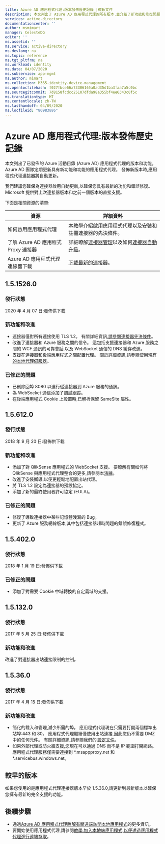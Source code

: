 ```yaml
---
title: Azure AD 應用程式代理:版本發佈歷史記錄 |微軟文件
description: 本文列出了 Azure AD 應用程式代理的所有版本,並介紹了新功能和修復問題
services: active-directory
documentationcenter: ''
author: msmimart
manager: CelesteDG
editor: ''
ms.assetid: ''
ms.service: active-directory
ms.devlang: na
ms.topic: reference
ms.tgt_pltfrm: na
ms.workload: identity
ms.date: 04/07/2020
ms.subservice: app-mgmt
ms.author: mimart
ms.collection: M365-identity-device-management
ms.openlocfilehash: f027fbce66a73306165a0ad35d1ba3faa7a5c0bc
ms.sourcegitcommit: 7d8158fcdcc25107dfda98a355bf4ee6343c0f5c
ms.translationtype: MT
ms.contentlocale: zh-TW
ms.lasthandoff: 04/09/2020
ms.locfileid: "80983886"
---
```

# <a name="azure-ad-application-proxy-version-release-history"></a>Azure AD 應用程式代理:版本發佈歷史記錄
本文列出了已發佈的 Azure 活動目錄 (Azure AD) 應用程式代理的版本和功能。 Azure AD 團隊定期更新具有新功能和功能的應用程式代理。 發佈新版本時,應用程式代理連接器將自動更新。 

我們建議您確保為連接器啟用自動更新,以確保您具有最新的功能和錯誤修復。 Microsoft 提供對上次連接器版本和之前一個版本的直接支援。

下面是相關資源的清單:

資源 |  詳細資料
--------- | --------- |
如何啟用應用程式代理 | [本教學](application-proxy-add-on-premises-application.md)介紹啟用應用程式代理以及安裝和註冊連接器的先決條件。
了解 Azure AD 應用程式 Proxy 連接器 | 詳細瞭解[連接器管理](application-proxy-connectors.md)以及如何[連接器自動升級](application-proxy-connectors.md#automatic-updates)。
Azure AD 應用程式代理連線器下載 |  [下載最新的連接器](https://download.msappproxy.net/subscription/d3c8b69d-6bf7-42be-a529-3fe9c2e70c90/connector/download)。

## <a name="1515260"></a>1.5.1526.0

### <a name="release-status"></a>發行狀態

2020 年 4 月 07 日:發佈供下載

### <a name="new-features-and-improvements"></a>新功能和改進
-   連接器僅對所有連接使用 TLS 1.2。 有關詳細資訊[,請參閱連接器先決條件](application-proxy-add-on-premises-application.md#before-you-begin)。
- 改進了連接器和 Azure 服務之間的信令。 這包括支援連接器和 Azure 服務之間的 WCF 通訊的可靠會話,以及 WebSocket 通信的 DNS 緩存改進。
- 支援在連接器和後端應用程式之間配置代理。 關於詳細資訊,請參閱[使用現有的本地代理伺服器](application-proxy-configure-connectors-with-proxy-servers.md)。

### <a name="fixed-issues"></a>已修正的問題
- 已刪除回埠 8080 以進行從連接器到 Azure 服務的通訊。
- 為 WebSocket 通信添加了調試跟蹤。 
- 在後端應用程式 Cookie 上設置時,已解析保留 SameSite 屬性。

## <a name="156120"></a>1.5.612.0

### <a name="release-status"></a>發行狀態

2018 年 9 月 20 日:發佈供下載

### <a name="new-features-and-improvements"></a>新功能和改進

- 添加了對 QlikSense 應用程式的 WebSocket 支援。 要瞭解有關如何將 QlikSense 與應用程式代理整合的更多,請參閱本[演練](application-proxy-qlik.md)。 
- 改進了安裝嚮導,以便更輕鬆地配置出站代理。 
- 將 TLS 1.2 設定為連接器的預設協定。 
- 添加了新的最終使用者許可協定 (EULA)。  

### <a name="fixed-issues"></a>已修正的問題

- 修復了導致連接器中某些記憶體洩漏的 Bug。
- 更新了 Azure 服務總線版本,其中包括連接器超時問題的錯誤修復程式。

## <a name="154020"></a>1.5.402.0

### <a name="release-status"></a>發行狀態

2018 年 1 月 19 日:發佈供下載

### <a name="fixed-issues"></a>已修正的問題

- 添加了對需要 Cookie 中域轉換的自定義域的支援。

## <a name="151320"></a>1.5.132.0

### <a name="release-status"></a>發行狀態 

2017 年 5 月 25 日:發佈供下載 

### <a name="new-features-and-improvements"></a>新功能和改進 

改進了對連接器出站連接限制的控制。 

## <a name="15360"></a>1.5.36.0

### <a name="release-status"></a>發行狀態

2017 年 4 月 15 日:發佈供下載

### <a name="new-features-and-improvements"></a>新功能和改進

- 簡化的載入和管理,減少所需的埠。 應用程式代理現在只需要打開兩個標準出站埠:443 和 80。 應用程式代理繼續僅使用出站連接,因此您仍不需要 DMZ 中的任何元件。 有關詳細資訊,請參閱我們的 [設定文件](application-proxy-add-on-premises-application.md)。  
- 如果外部代理或防火牆支援,您現在可以通過 DNS 而不是 IP 範圍打開網路。 應用程式代理服務僅需要連接到 *.msappproxy.net 和 *.servicebus.windows.net。


## <a name="earlier-versions"></a>較早的版本

如果您使用的是應用程式代理連接器版本早於 1.5.36.0,請更新到最新版本以確保您擁有最新的完全支援的功能。

## <a name="next-steps"></a>後續步驟
- 通過[Azure AD 應用程式代理瞭解有關遠端訪問本地應用程式](application-proxy.md)的更多資訊。
- 要開始使用應用程式代理,請參閱[教學:加入本地端應用程式,以便透過應用程式代理進行遠端存取](application-proxy-add-on-premises-application.md)。

